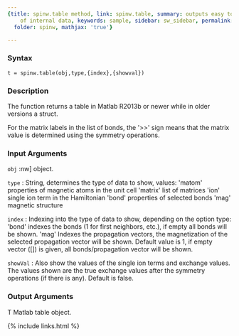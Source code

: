 ```yaml
---
{title: spinw.table method, link: spinw.table, summary: outputs easy to read tables
    of internal data, keywords: sample, sidebar: sw_sidebar, permalink: spinw_table.html,
  folder: spinw, mathjax: 'true'}

---
```


### Syntax

`t = spinw.table(obj,type,{index},{showval})`

### Description

The function returns a table in Matlab R2013b or newer while in older
versions a struct.
 
For the matrix labels in the list of bonds, the '>>' sign means that the
matrix value is determined using the symmetry operations.
 
 

### Input Arguments

`obj`
:nw] object.

`type`
:  String, determines the type of data to show, values:
       'matom'     properties of magnetic atoms in the unit cell
       'matrix'    list of matrices
       'ion'       single ion term in the Hamiltonian
       'bond'      properties of selected bonds
       'mag'       magnetic structure

`index`
:  Indexing into the type of data to show, depending on the option
   type:
       'bond'      indexes the bonds (1 for first neighbors,
                   etc.), if empty all bonds will be shown.
       'mag'       Indexes the propagation vectors, the
                   magnetization of the selected propagation
                   vector will be shown.
   Default value is 1, if empty vector ([]) is given, all
   bonds/propagation vector will be shown.

`showVal`
:  Also show the values of the single ion terms and exchange
   values. The values shown  are the true exchange values after
   the symmetry operations (if there is any). Default is false.

### Output Arguments

T         Matlab table object.

{% include links.html %}
